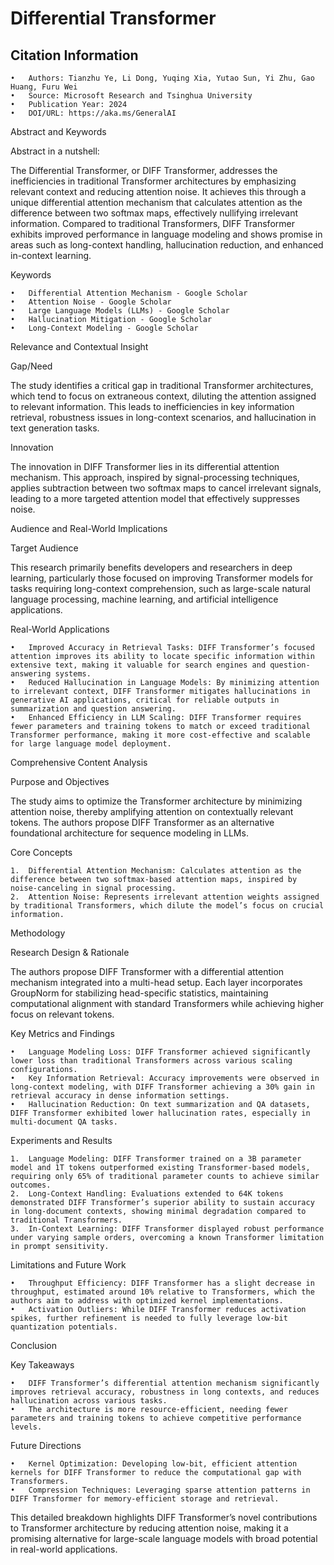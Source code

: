# Differential Transformer

## Citation Information

	•	Authors: Tianzhu Ye, Li Dong, Yuqing Xia, Yutao Sun, Yi Zhu, Gao Huang, Furu Wei
	•	Source: Microsoft Research and Tsinghua University
	•	Publication Year: 2024
	•	DOI/URL: https://aka.ms/GeneralAI

Abstract and Keywords

Abstract in a nutshell:

The Differential Transformer, or DIFF Transformer, addresses the inefficiencies in traditional Transformer architectures by emphasizing relevant context and reducing attention noise. It achieves this through a unique differential attention mechanism that calculates attention as the difference between two softmax maps, effectively nullifying irrelevant information. Compared to traditional Transformers, DIFF Transformer exhibits improved performance in language modeling and shows promise in areas such as long-context handling, hallucination reduction, and enhanced in-context learning.

Keywords

	•	Differential Attention Mechanism - Google Scholar
	•	Attention Noise - Google Scholar
	•	Large Language Models (LLMs) - Google Scholar
	•	Hallucination Mitigation - Google Scholar
	•	Long-Context Modeling - Google Scholar

Relevance and Contextual Insight

Gap/Need

The study identifies a critical gap in traditional Transformer architectures, which tend to focus on extraneous context, diluting the attention assigned to relevant information. This leads to inefficiencies in key information retrieval, robustness issues in long-context scenarios, and hallucination in text generation tasks.

Innovation

The innovation in DIFF Transformer lies in its differential attention mechanism. This approach, inspired by signal-processing techniques, applies subtraction between two softmax maps to cancel irrelevant signals, leading to a more targeted attention model that effectively suppresses noise.

Audience and Real-World Implications

Target Audience

This research primarily benefits developers and researchers in deep learning, particularly those focused on improving Transformer models for tasks requiring long-context comprehension, such as large-scale natural language processing, machine learning, and artificial intelligence applications.

Real-World Applications

	•	Improved Accuracy in Retrieval Tasks: DIFF Transformer’s focused attention improves its ability to locate specific information within extensive text, making it valuable for search engines and question-answering systems.
	•	Reduced Hallucination in Language Models: By minimizing attention to irrelevant context, DIFF Transformer mitigates hallucinations in generative AI applications, critical for reliable outputs in summarization and question answering.
	•	Enhanced Efficiency in LLM Scaling: DIFF Transformer requires fewer parameters and training tokens to match or exceed traditional Transformer performance, making it more cost-effective and scalable for large language model deployment.

Comprehensive Content Analysis

Purpose and Objectives

The study aims to optimize the Transformer architecture by minimizing attention noise, thereby amplifying attention on contextually relevant tokens. The authors propose DIFF Transformer as an alternative foundational architecture for sequence modeling in LLMs.

Core Concepts

	1.	Differential Attention Mechanism: Calculates attention as the difference between two softmax-based attention maps, inspired by noise-canceling in signal processing.
	2.	Attention Noise: Represents irrelevant attention weights assigned by traditional Transformers, which dilute the model’s focus on crucial information.

Methodology

Research Design & Rationale

The authors propose DIFF Transformer with a differential attention mechanism integrated into a multi-head setup. Each layer incorporates GroupNorm for stabilizing head-specific statistics, maintaining computational alignment with standard Transformers while achieving higher focus on relevant tokens.

Key Metrics and Findings

	•	Language Modeling Loss: DIFF Transformer achieved significantly lower loss than traditional Transformers across various scaling configurations.
	•	Key Information Retrieval: Accuracy improvements were observed in long-context modeling, with DIFF Transformer achieving a 30% gain in retrieval accuracy in dense information settings.
	•	Hallucination Reduction: On text summarization and QA datasets, DIFF Transformer exhibited lower hallucination rates, especially in multi-document QA tasks.

Experiments and Results

	1.	Language Modeling: DIFF Transformer trained on a 3B parameter model and 1T tokens outperformed existing Transformer-based models, requiring only 65% of traditional parameter counts to achieve similar outcomes.
	2.	Long-Context Handling: Evaluations extended to 64K tokens demonstrated DIFF Transformer’s superior ability to sustain accuracy in long-document contexts, showing minimal degradation compared to traditional Transformers.
	3.	In-Context Learning: DIFF Transformer displayed robust performance under varying sample orders, overcoming a known Transformer limitation in prompt sensitivity.

Limitations and Future Work

	•	Throughput Efficiency: DIFF Transformer has a slight decrease in throughput, estimated around 10% relative to Transformers, which the authors aim to address with optimized kernel implementations.
	•	Activation Outliers: While DIFF Transformer reduces activation spikes, further refinement is needed to fully leverage low-bit quantization potentials.

Conclusion

Key Takeaways

	•	DIFF Transformer’s differential attention mechanism significantly improves retrieval accuracy, robustness in long contexts, and reduces hallucination across various tasks.
	•	The architecture is more resource-efficient, needing fewer parameters and training tokens to achieve competitive performance levels.

Future Directions

	•	Kernel Optimization: Developing low-bit, efficient attention kernels for DIFF Transformer to reduce the computational gap with Transformers.
	•	Compression Techniques: Leveraging sparse attention patterns in DIFF Transformer for memory-efficient storage and retrieval.

This detailed breakdown highlights DIFF Transformer’s novel contributions to Transformer architecture by reducing attention noise, making it a promising alternative for large-scale language models with broad potential in real-world applications.